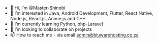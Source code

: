 - 👋 Hi, I’m @Master-Shinobi
- 👀 I’m interested in Java, Android Development, Flutter, React Native, Node.js, React.js, Anime.js and C++
- 🌱 I’m currently learning Python, php-Laravel
- 💞️ I’m looking to collaborate on projects
- 📫 How to reach me - via email admin@bluwarehosting.co.za

<!---
Master-Shinobi/Master-Shinobi is a ✨ special ✨ repository because its `README.md` (this file) appears on your GitHub profile.
You can click the Preview link to take a look at your changes.
--->
